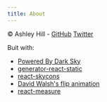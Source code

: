 ```yaml
---
title: About
---
```


© Ashley Hill - [GitHub](https://github.com/ashleahhill/super-duper-carnival) [Twitter](https://twitter.com/ashleyhill_me)

Buit with: 
* [Powered By Dark Sky](https://darksky.net/poweredby/)
* [generator-react-static](https://github.com/kriasoft/react-static-boilerplate)
* [react-skycons](https://github.com/roadmanfong/react-skycons)
* [David Walsh's flip animation](https://davidwalsh.name/css-flip)
* [react-measure](https://github.com/souporserious/react-measure)
